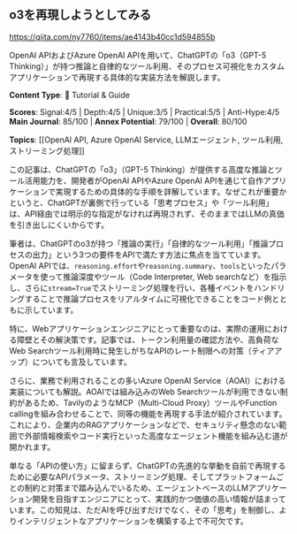 ## o3を再現しようとしてみる

https://qiita.com/ny7760/items/ae4143b40cc1d594855b

OpenAI APIおよびAzure OpenAI APIを用いて、ChatGPTの「o3（GPT-5 Thinking）」が持つ推論と自律的なツール利用、そのプロセス可視化をカスタムアプリケーションで再現する具体的な実装方法を解説します。

**Content Type**: 📖 Tutorial & Guide

**Scores**: Signal:4/5 | Depth:4/5 | Unique:3/5 | Practical:5/5 | Anti-Hype:4/5
**Main Journal**: 85/100 | **Annex Potential**: 79/100 | **Overall**: 80/100

**Topics**: [[OpenAI API, Azure OpenAI Service, LLMエージェント, ツール利用, ストリーミング処理]]

この記事は、ChatGPTの「o3」（GPT-5 Thinking）が提供する高度な推論とツール活用能力を、開発者がOpenAI APIやAzure OpenAI APIを通じて自作アプリケーションで実現するための具体的な手順を詳解しています。なぜこれが重要かというと、ChatGPTが裏側で行っている「思考プロセス」や「ツール利用」は、API経由では明示的な指定がなければ再現されず、そのままではLLMの真価を引き出しにくいからです。

筆者は、ChatGPTのo3が持つ「推論の実行」「自律的なツール利用」「推論プロセスの出力」という3つの要件をAPIで満たす方法に焦点を当てています。OpenAI APIでは、`reasoning.effort`や`reasoning.summary`、`tools`といったパラメータを使って推論深度やツール（Code Interpreter, Web searchなど）を指示し、さらに`stream=True`でストリーミング処理を行い、各種イベントをハンドリングすることで推論プロセスをリアルタイムに可視化できることをコード例とともに示しています。

特に、Webアプリケーションエンジニアにとって重要なのは、実際の運用における障壁とその解決策です。記事では、トークン利用量の確認方法や、高負荷なWeb Searchツール利用時に発生しがちなAPIのレート制限への対策（ティアアップ）についても言及しています。

さらに、業務で利用されることの多いAzure OpenAI Service（AOAI）における実装についても解説。AOAIでは組み込みのWeb Searchツールが利用できない制約があるため、TavilyのようなMCP（Multi-Cloud Proxy）ツールやFunction callingを組み合わせることで、同等の機能を再現する手法が紹介されています。これにより、企業内のRAGアプリケーションなどで、セキュリティ懸念のない範囲で外部情報検索やコード実行といった高度なエージェント機能を組み込む道が開かれます。

単なる「APIの使い方」に留まらず、ChatGPTの先進的な挙動を自前で再現するために必要なAPIパラメータ、ストリーミング処理、そしてプラットフォームごとの制約と対策まで踏み込んでいるため、エージェントベースのLLMアプリケーション開発を目指すエンジニアにとって、実践的かつ価値の高い情報が詰まっています。この知見は、ただAIを呼び出すだけでなく、その「思考」を制御し、よりインテリジェントなアプリケーションを構築する上で不可欠です。
